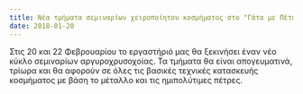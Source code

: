 ```yaml
---
title: Νέα τμήματα σεμιναρίων χειροποίητου κοσμήματος στο "Γάτα με Πέταλα" τον Φεβρουάριο!
date: 2018-01-20
---
```


Στις 20 και 22 Φεβρουαρίου το εργαστήριό μας θα ξεκινήσει έναν νέο κύκλο σεμιναρίων αργυροχρυσοχοίας. Τα τμήματα θα είναι απογευματινά, τρίωρα και θα αφορούν σε όλες τις βασικές τεχνικές κατασκευής κοσμήματος με βάση το μέταλλο και τις ημιπολύτιμες πέτρες.


